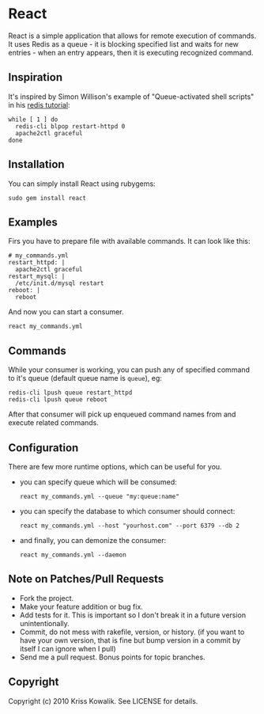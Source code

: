 # React

React is a simple application that allows for remote execution of commands.
It uses Redis as a queue - it is blocking specified list and waits for new 
entries - when an entry appears, then it is executing recognized command.

## Inspiration

It's inspired by Simon Willison's example of "Queue-activated shell scripts"
in his [redis tutorial](http://simonwillison.net/static/2010/redis-tutorial/):

    while [ 1 ] do
      redis-cli blpop restart-httpd 0
      apache2ctl graceful
    done

## Installation

You can simply install React using rubygems:

    sudo gem install react

## Examples

Firs you have to prepare file with available commands. It can look like this: 

    # my_commands.yml
    restart_httpd: |
      apache2ctl graceful
    restart_mysql: |
      /etc/init.d/mysql restart
    reboot: |
      reboot
   
And now you can start a consumer. 

    react my_commands.yml

## Commands

While your consumer is working, you can push any of specified command to it's 
queue (default queue name is `queue`), eg:

    redis-cli lpush queue restart_httpd
    redis-cli lpush queue reboot

After that consumer will pick up enqueued command names from and execute 
related commands. 

## Configuration
  
There are few more runtime options, which can be useful for you. 

* you can specify queue which will be consumed:

      react my_commands.yml --queue "my:queue:name"

* you can specify the database to which consumer should connect:

      react my_commands.yml --host "yourhost.com" --port 6379 --db 2

* and finally, you can demonize the consumer:

      react my_commands.yml --daemon
      
## Note on Patches/Pull Requests
 
* Fork the project.
* Make your feature addition or bug fix.
* Add tests for it. This is important so I don't break it in a
  future version unintentionally.
* Commit, do not mess with rakefile, version, or history.
  (if you want to have your own version, that is fine but bump version in a commit by itself I can ignore when I pull)
* Send me a pull request. Bonus points for topic branches.

## Copyright

Copyright (c) 2010 Kriss Kowalik. See LICENSE for details.    
